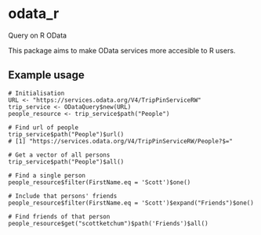 # odata_r
Query on R OData

This package aims to make OData services more accesible to R users.

## Example usage

```{R}
# Initialisation
URL <- "https://services.odata.org/V4/TripPinServiceRW"
trip_service <- ODataQuery$new(URL)
people_resource <- trip_service$path("People") 

# Find url of people
trip_service$path("People")$url()
# [1] "https://services.odata.org/V4/TripPinServiceRW/People?$="

# Get a vector of all persons
trip_service$path("People")$all()

# Find a single person
people_resource$filter(FirstName.eq = 'Scott')$one()

# Include that persons' friends
people_resource$filter(FirstName.eq = 'Scott')$expand("Friends")$one()

# Find friends of that person
people_resource$get("scottketchum")$path('Friends')$all()
```


